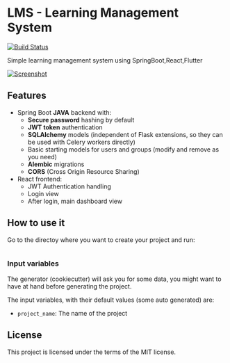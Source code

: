 # LMS - Learning Management System

[![Build Status](https://travis-ci.org/tiangolo/full-stack.svg?branch=master)](https://travis-ci.org/tiangolo/full-stack)

Simple learning management system using SpringBoot,React,Flutter

[![Screenshot](https://res.cloudinary.com/dxrhrbot0/image/upload/v1657258323/portfolio/lms/Screenshot_71_pjgm0w.png)](https://github.com/imashaWe/LMS)

## Features
* Spring Boot **JAVA** backend with:
  * **Secure password** hashing by default
  * **JWT token** authentication
  * **SQLAlchemy** models (independent of Flask extensions, so they can be used with Celery workers directly)
  * Basic starting models for users and groups (modify and remove as you need)
  * **Alembic** migrations
  * **CORS** (Cross Origin Resource Sharing)
* React frontend:
  * JWT Authentication handling
  * Login view
  * After login, main dashboard view

## How to use it

Go to the directoy where you want to create your project and run:

```bash

```
### Input variables

The generator (cookiecutter) will ask you for some data, you might want to have at hand before generating the project.

The input variables, with their default values (some auto generated) are:

* `project_name`: The name of the project

## License

This project is licensed under the terms of the MIT license.
